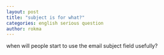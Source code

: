 ```yaml
---
layout: post
title: "subject is for what?"
categories: english serious question
author: rokma
---
```


when will people start to use the email subject field usefully?
